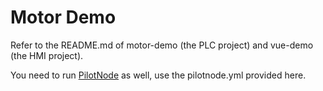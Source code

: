 # Motor Demo

Refer to the README.md of motor-demo (the PLC project) and vue-demo (the HMI project).

You need to run [PilotNode](https://github.com/pilotnexus/pilotnode) as well, use the pilotnode.yml provided here.
